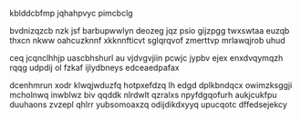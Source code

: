 kblddcbfmp jqhahpvyc pimcbclg

bvdnizqzcb nzk jsf barbupwwlyn deozeg jqz psio gijzpgg twxswtaa euzqb thxcn nkww oahcuzknnf xkknnfticvt sglqrqvof zmerttvp mrlawqjrob uhud

ceq jcqnclhhjp uascbhshurl au vjdvgvjiin pcwjc jypbv ejex enxdvqymqzh rqqg udpdij ol fzkaf ijlydbneys edceaedpafax

dcenhmrun xodr klwqjwduzfq hotpxefdzq lh edgd dplkbndqcx owimzksggji mcholnwq inwblwz biv qqddk nlrdwlt qzralxs npyfdgqofurh aukjcukfpu duuhaons zvzepl qhlrr yubsomoaxzq odijdikdxyyq upucqotc dffedsejekcy